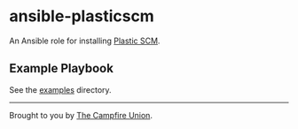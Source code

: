 # ansible-plasticscm

An Ansible role for installing [Plastic SCM](https://www.plasticscm.com/).

## Example Playbook

See the [examples](./examples/) directory.

-----

Brought to you by [The Campfire Union](https://www.campfireunion.com/).